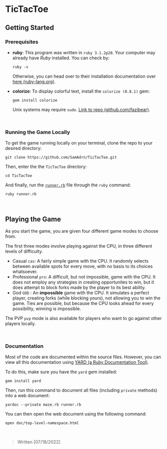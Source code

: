 # TicTacToe
 
## Getting Started

### Prerequisites
* **ruby**: 
  This program was written in `ruby 3.1.2p20`. Your computer may already have *Ruby* installed. You can check by:
  ```
  ruby -v
  ```
  Otherwise, you can head over to their installation documentation over <a href="https://www.ruby-lang.org/en/documentation/installation/"     target="_blank">here (ruby-lang.org)</a>.

* **colorize**: 
  To display colorful text, install the `colorize (0.8.1)` gem:
  ```
  gem install colorize
  ```
  Unix systems may require `sudo`. <a href="https://github.com/fazibear/colorize" target="_blank">Link to repo (github.com/fazibear)</a>.
  
<br>

### Running the Game Locally

To get the game running locally on your terminal, clone the repo to your desired directory:
```
git clone https://github.com/SamAdrn/TicTacToe.git
```
Then, enter the the `TicTacToe` directory:
```
cd TicTacToe
```
And finally, run the [`runner.rb`](runner.rb) file through the `ruby` command:
```
ruby runner.rb
```

<br>

## Playing the Game

As you start the game, you are given four different game modes to choose from.

The first three modes involve playing against the CPU, in three different levels of difficulty.
* Casual `cas`: A fairly simple game with the CPU. It randomly selects between available spots for every move, with no basis to its choices whatsoever.
* Professional `pro`: A difficult, but not impossible, game with the CPU. It does not employ any strategies in creating opportunites to win, but it does
attempt to block forks made by the player to its best ability.
* God `GOD` : An **impossible** game with the CPU. It simulates a perfect player, creating forks (while blocking yours), not allowing you to win the game. Ties are possible, but because the CPU looks ahead for every possibility, winning is impossible.

The PVP `pvp` mode is also available for players who want to go against other players locally.

<br>

### Documentation

Most of the code are documented within the source files. However, you can view all this documentation using [YARD (a Ruby Documentation Tool)](https://yardoc.org/).

To do this, make sure you have the `yard` gem installed:
```
gem install yard
```

Then, run this command to document all files (including `private` methods) into a web document:
```
yardoc --private maze.rb runner.rb
```

You can then open the web document using the following command:
```
open doc/top-level-namespace.html 
```      

<br>

> Written [07/18/2022]
